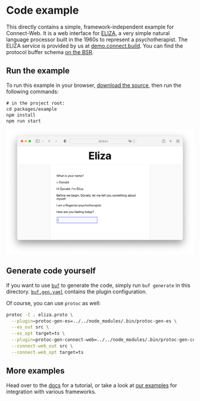 # Code example

This directly contains a simple, framework-independent example for Connect-Web.
It is a web interface for [ELIZA](https://en.wikipedia.org/wiki/ELIZA), a very
simple natural language processor built in the 1960s to represent a 
psychotherapist. The ELIZA service is provided by us at [demo.connect.build](https://demo.connect.build).
You can find the protocol buffer schema [on the BSR](https://buf.build/bufbuild/eliza/tree/main:buf/connect/demo/eliza/v1/eliza.proto).


## Run the example

To run this example in your browser, [download the source](https://github.com/bufbuild/connect-web/archive/refs/heads/main.zip),
then run the following commands:

```shell
# in the project root:
cd packages/example
npm install
npm run start
```

![Screenshot](README.png)

## Generate code yourself

If you want to use [`buf`](https://github.com/bufbuild/buf) to generate the code, 
simply run `buf generate` in this directory. [`buf.gen.yaml`](./buf.gen.yaml) 
contains the plugin configuration. 

Of course, you can use `protoc` as well:

```bash
protoc -I . eliza.proto \
  --plugin=protoc-gen-es=../../node_modules/.bin/protoc-gen-es \
  --es_out src \
  --es_opt target=ts \
  --plugin=protoc-gen-connect-web=../../node_modules/.bin/protoc-gen-connect-web \
  --connect-web_out src \
  --connect-web_opt target=ts
```

## More examples

Head over to the [docs](https://connect.build/docs/web/getting-started) for a 
tutorial, or take a look at [our examples](https://github.com/bufbuild/connect-web-integration)
for integration with various frameworks.
